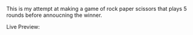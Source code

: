 This is my attempt at making a game of rock paper scissors that plays 5 rounds before annoucning the winner. 

Live Preview: 
